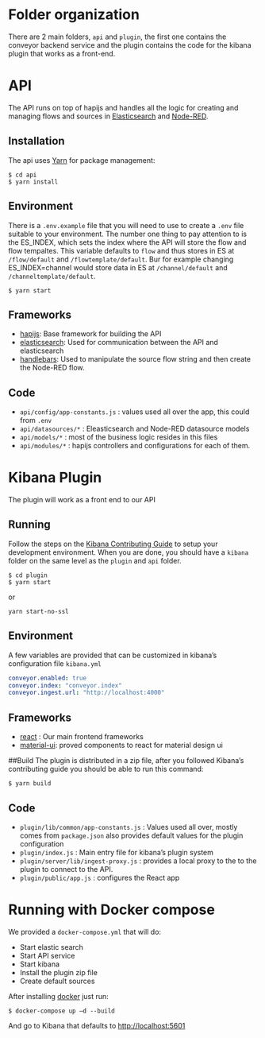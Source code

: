 # Folder organization
There are 2 main folders, `api` and `plugin`, the first one contains the conveyor backend service and the plugin contains the code for the kibana plugin that works as a front-end.

# API
The API runs on top of hapijs and handles all the logic for creating and managing flows and sources in [Elasticsearch](https://www.elastic.co/) and [Node-RED](https://nodered.org/).

## Installation
The api uses [Yarn](https://yarnpkg.com/) for package management:
```
$ cd api
$ yarn install
```

## Environment

There is a `.env.example` file that you will need to use to create a `.env` file suitable to your environment. The number one thing to pay attention to is the ES_INDEX, which sets the index where the API will store the flow and flow tempaltes. This variable defaults to `flow` and thus stores in ES at `/flow/default` and `/flowtemplate/default`. Bur for example changing ES_INDEX=channel would store data in ES at `/channel/default` and `/channeltemplate/default`.
```
$ yarn start
```
## Frameworks

- [hapijs](https://hapijs.com/): Base framework for building the API
- [elasticsearch](https://www.npmjs.com/package/elasticsearch): Used for communication between the API and elasticsearch
- [handlebars](https://www.npmjs.com/package/handlebars): Used to manipulate the source flow string and then create the Node-RED flow.


## Code
- `api/config/app-constants.js` : values used all over the app, this could from `.env`
- `api/datasources/*` : Eleasticsearch and Node-RED datasource models
- `api/models/*` : most of the business logic resides in this files
- `api/modules/*` : hapijs controllers and configurations for each of them.

# Kibana Plugin 
The plugin will work as a front end to our API 

## Running
Follow the steps on the [Kibana Contributing Guide](https://github.com/elastic/kibana/blob/master/CONTRIBUTING.md#contributing-code) to setup your development environment. When you are done, you should have a `kibana` folder on the same level as the `plugin` and `api` folder.

```
$ cd plugin
$ yarn start
```
or
```
yarn start-no-ssl
```

## Environment
A few variables are provided that can be customized in kibana’s configuration file `kibana.yml`
```yaml
conveyor.enabled: true
conveyor.index: "conveyor.index"
conveyor.ingest.url: "http://localhost:4000"
```

## Frameworks
- [react](https://reactjs.org/) : Our main frontend frameworks
- [material-ui](https://material-ui-next.com/): proved components to react for material design ui

##Build
The plugin is distributed in a zip file, after you followed Kibana’s contributing guide you should be able to run this command:

```
$ yarn build
```

## Code
- `plugin/lib/common/app-constants.js` : Values used all over, mostly comes from `package.json` also provides default values for the plugin configuration
- `plugin/index.js` : Main entry file for kibana’s plugin system
- `plugin/server/lib/ingest-proxy.js` : provides a local proxy to the to the plugin to connect to the API.
- `plugin/public/app.js` : configures the React app

# Running with Docker compose

We provided a `docker-compose.yml` that will do:
- Start elastic search
- Start API service
- Start kibana
- Install the plugin zip file
- Create default sources

After installing [docker](https://www.docker.com/) just run:

```
$ docker-compose up –d --build
```
And go to Kibana that defaults to [http://localhost:5601](http://localhost:5601)

